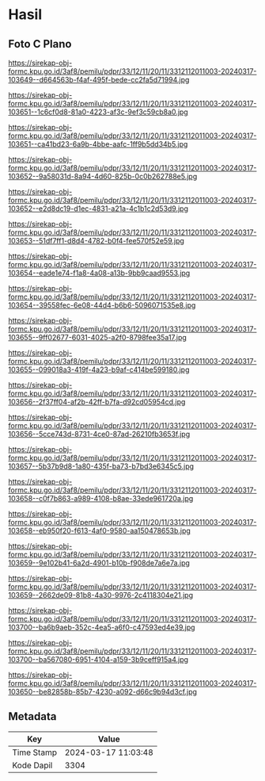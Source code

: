 # Hasil

## Foto C Plano

https://sirekap-obj-formc.kpu.go.id/3af8/pemilu/pdpr/33/12/11/20/11/3312112011003-20240317-103649--d664563b-f4af-495f-bede-cc2fa5d71994.jpg

https://sirekap-obj-formc.kpu.go.id/3af8/pemilu/pdpr/33/12/11/20/11/3312112011003-20240317-103651--1c6cf0d8-81a0-4223-af3c-9ef3c59cb8a0.jpg

https://sirekap-obj-formc.kpu.go.id/3af8/pemilu/pdpr/33/12/11/20/11/3312112011003-20240317-103651--ca41bd23-6a9b-4bbe-aafc-1ff9b5dd34b5.jpg

https://sirekap-obj-formc.kpu.go.id/3af8/pemilu/pdpr/33/12/11/20/11/3312112011003-20240317-103652--9a58031d-8a94-4d60-825b-0c0b262788e5.jpg

https://sirekap-obj-formc.kpu.go.id/3af8/pemilu/pdpr/33/12/11/20/11/3312112011003-20240317-103652--e2d8dc19-d1ec-4831-a21a-4c1b1c2d53d9.jpg

https://sirekap-obj-formc.kpu.go.id/3af8/pemilu/pdpr/33/12/11/20/11/3312112011003-20240317-103653--51df7ff1-d8d4-4782-b0f4-fee570f52e59.jpg

https://sirekap-obj-formc.kpu.go.id/3af8/pemilu/pdpr/33/12/11/20/11/3312112011003-20240317-103654--eade1e74-f1a8-4a08-a13b-9bb9caad9553.jpg

https://sirekap-obj-formc.kpu.go.id/3af8/pemilu/pdpr/33/12/11/20/11/3312112011003-20240317-103654--39558fec-6e08-44d4-b6b6-5096071535e8.jpg

https://sirekap-obj-formc.kpu.go.id/3af8/pemilu/pdpr/33/12/11/20/11/3312112011003-20240317-103655--9ff02677-6031-4025-a2f0-8798fee35a17.jpg

https://sirekap-obj-formc.kpu.go.id/3af8/pemilu/pdpr/33/12/11/20/11/3312112011003-20240317-103655--099018a3-419f-4a23-b9af-c414be599180.jpg

https://sirekap-obj-formc.kpu.go.id/3af8/pemilu/pdpr/33/12/11/20/11/3312112011003-20240317-103656--2f37ff04-af2b-42ff-b7fa-d92cd05954cd.jpg

https://sirekap-obj-formc.kpu.go.id/3af8/pemilu/pdpr/33/12/11/20/11/3312112011003-20240317-103656--5cce743d-8731-4ce0-87ad-26210fb3653f.jpg

https://sirekap-obj-formc.kpu.go.id/3af8/pemilu/pdpr/33/12/11/20/11/3312112011003-20240317-103657--5b37b9d8-1a80-435f-ba73-b7bd3e6345c5.jpg

https://sirekap-obj-formc.kpu.go.id/3af8/pemilu/pdpr/33/12/11/20/11/3312112011003-20240317-103658--c0f7b863-a989-4108-b8ae-33ede961720a.jpg

https://sirekap-obj-formc.kpu.go.id/3af8/pemilu/pdpr/33/12/11/20/11/3312112011003-20240317-103658--eb950f20-f613-4af0-9580-aa150478653b.jpg

https://sirekap-obj-formc.kpu.go.id/3af8/pemilu/pdpr/33/12/11/20/11/3312112011003-20240317-103659--9e102b41-6a2d-4901-b10b-f908de7a6e7a.jpg

https://sirekap-obj-formc.kpu.go.id/3af8/pemilu/pdpr/33/12/11/20/11/3312112011003-20240317-103659--2662de09-81b8-4a30-9976-2c4118304e21.jpg

https://sirekap-obj-formc.kpu.go.id/3af8/pemilu/pdpr/33/12/11/20/11/3312112011003-20240317-103700--ba6b9aeb-352c-4ea5-a6f0-c47593ed4e39.jpg

https://sirekap-obj-formc.kpu.go.id/3af8/pemilu/pdpr/33/12/11/20/11/3312112011003-20240317-103700--ba567080-6951-4104-a159-3b9ceff915a4.jpg

https://sirekap-obj-formc.kpu.go.id/3af8/pemilu/pdpr/33/12/11/20/11/3312112011003-20240317-103650--be82858b-85b7-4230-a092-d66c9b94d3cf.jpg


## Metadata

| Key        | Value               |
| ---------- | ------------------- |
| Time Stamp | 2024-03-17 11:03:48 |
| Kode Dapil | 3304                |



